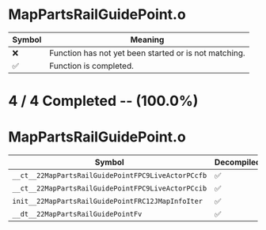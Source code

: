 # MapPartsRailGuidePoint.o
| Symbol | Meaning 
| ------------- | ------------- 
| :x: | Function has not yet been started or is not matching. 
| :white_check_mark: | Function is completed. 


# 4 / 4 Completed -- (100.0%)
# MapPartsRailGuidePoint.o
| Symbol | Decompiled? |
| ------------- | ------------- |
| `__ct__22MapPartsRailGuidePointFPC9LiveActorPCcfb` | :white_check_mark: |
| `__ct__22MapPartsRailGuidePointFPC9LiveActorPCcib` | :white_check_mark: |
| `init__22MapPartsRailGuidePointFRC12JMapInfoIter` | :white_check_mark: |
| `__dt__22MapPartsRailGuidePointFv` | :white_check_mark: |
